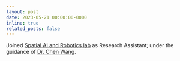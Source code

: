 ```yaml
---
layout: post
date: 2023-05-21 00:00:00-0000
inline: true
related_posts: false
---
```


Joined [Spatial AI and Robotics lab](https://sairlab.org/) as Research Assistant; under the guidance of [Dr. Chen Wang](https://sairlab.org/team/chenw/).
